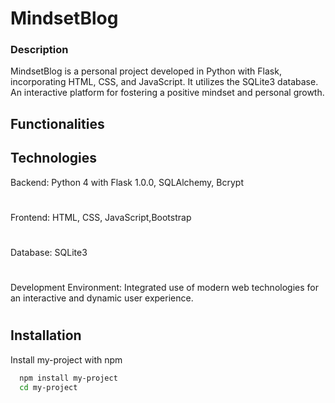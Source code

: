 
# MindsetBlog




### Description


MindsetBlog is a personal project developed in Python with Flask, incorporating HTML, CSS, and JavaScript. It utilizes the SQLite3 database. An interactive platform for fostering a positive mindset and personal growth.

## Functionalities

## Technologies

Backend: Python 4 with Flask 1.0.0, SQLAlchemy, Bcrypt
#
Frontend: HTML, CSS, JavaScript,Bootstrap
#
Database: SQLite3
#
Development Environment: Integrated use of modern web technologies for an interactive and dynamic user experience.
#
## Installation

Install my-project with npm

```bash
  npm install my-project
  cd my-project
```
    